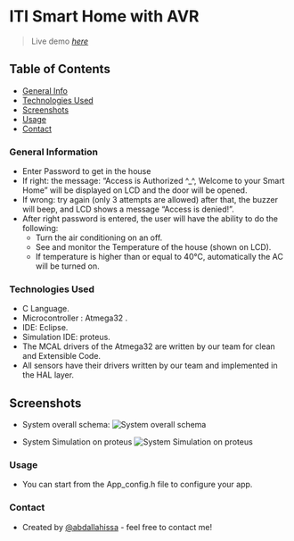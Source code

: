 # ITI Smart Home with AVR

> Live demo [_here_](https://youtu.be/IB1vBMZYJQU)

## Table of Contents
* [General Info](#general-information)
* [Technologies Used](#technologies-used)
* [Screenshots](#screenshots)
* [Usage](#usage)
* [Contact](#contact)


### General Information

- Enter Password to get in the house
-	If right: the message: “Access is Authorized ^_^, Welcome to your Smart Home” will be displayed on LCD and the door will be opened.
-	If wrong: try again (only 3 attempts are allowed) after that, the buzzer will beep, and LCD shows a message “Access is denied!”.
-	After right password is entered, the user will have the ability to do the following:
    *	Turn the air conditioning on an off.
    *	See and monitor the Temperature of the house (shown on LCD).
    *	If temperature is higher than or equal to 40°C, automatically the AC will be turned on.


### Technologies Used

- C Language.
- Microcontroller : Atmega32 .
- IDE: Eclipse.
- Simulation IDE: proteus.
- The MCAL drivers of the Atmega32 are written by our team for clean and Extensible Code.
- All sensors have their drivers written by our team and implemented in the HAL layer.



## Screenshots
- System overall schema:
![System overall schema](https://user-images.githubusercontent.com/41482404/201833474-ebe98d70-4f52-439d-af29-841c713ea46d.png)

- System Simulation on proteus
![System Simulation on proteus](https://user-images.githubusercontent.com/41482404/201833735-6761a217-a539-464a-8a0c-c802a83a8355.jpeg)




### Usage

- You can start from the App_config.h file to configure your app.


### Contact
- Created by [@abdallahissa](https://www.linkedin.com/in/abdallaissa/) - feel free to contact me!

